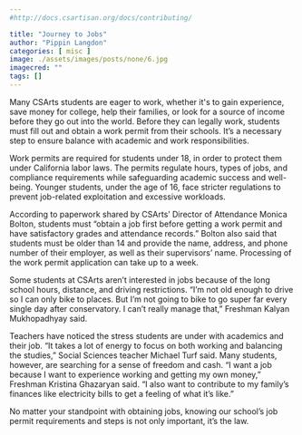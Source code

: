 ```yaml
---
#http://docs.csartisan.org/docs/contributing/

title: "Journey to Jobs"
author: "Pippin Langdon"
categories: [ misc ]
image: ./assets/images/posts/none/6.jpg
imagecred: ""
tags: []
---
```

Many CSArts students are eager to work, whether it's to gain experience, save money for college, help their families, or look for a source of income before they go out into the world. Before they can legally work, students must fill out and obtain a work permit from their schools. It’s a necessary step to ensure balance with academic and work responsibilities. 

Work permits are required for students under 18, in order to protect them under California labor laws. The permits regulate hours, types of jobs, and compliance requirements while safeguarding academic success and well-being. Younger students, under the age of 16, face stricter regulations to prevent job-related exploitation and excessive workloads.

According to paperwork shared by CSArts’ Director of Attendance Monica Bolton, students must “obtain a job first before getting a work permit and have satisfactory grades and attendance records.” Bolton also said that students must be older than 14 and provide the name, address, and phone number of their employer, as well as their supervisors’ name. Processing of the work permit application can take up to a week.

Some students at CSArts aren’t interested in jobs because of the long school hours, distance, and driving restrictions. “I’m not old enough to drive so I can only bike to places. But I’m not going to bike to go super far every single day after conservatory. I can’t really manage that,” Freshman Kalyan Mukhopadhyay said.  

Teachers have noticed the stress students are under with academics and their job. “It takes a lot of energy to focus on both working and balancing the studies,” Social Sciences teacher Michael Turf said. Many students, however, are searching for a sense of freedom and cash. “I want a job because I want to experience working and getting my own money,” Freshman Kristina Ghazaryan said. “I also want to contribute to my family’s finances like electricity bills to get a feeling of what it’s like.” 

No matter your standpoint with obtaining jobs, knowing our school’s job permit requirements and steps is not only important, it’s the law. 
